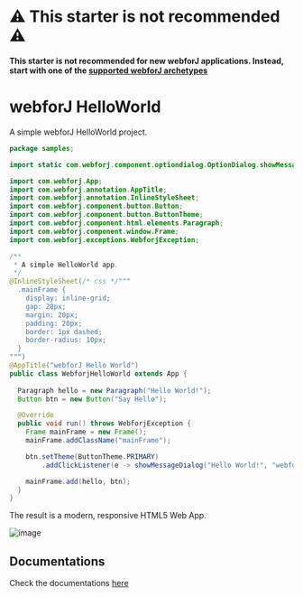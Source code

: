 # ⚠️ This starter is not recommended ⚠️

**This starter is not recommended for new webforJ applications. Instead, start with one of the [supported webforJ archetypes](https://github.com/webforj/webforj-archetypes)**



# webforJ HelloWorld
A simple webforJ HelloWorld project.

```java
package samples;

import static com.webforj.component.optiondialog.OptionDialog.showMessageDialog;

import com.webforj.App;
import com.webforj.annotation.AppTitle;
import com.webforj.annotation.InlineStyleSheet;
import com.webforj.component.button.Button;
import com.webforj.component.button.ButtonTheme;
import com.webforj.component.html.elements.Paragraph;
import com.webforj.component.window.Frame;
import com.webforj.exceptions.WebforjException;

/**
 * A simple HelloWorld app.
 */
@InlineStyleSheet(/* css */"""
  .mainFrame {
    display: inline-grid;
    gap: 20px;
    margin: 20px;
    padding: 20px;
    border: 1px dashed;
    border-radius: 10px;
  }
""")
@AppTitle("webforJ Hello World")
public class WebforjHelloWorld extends App {
  
  Paragraph hello = new Paragraph("Hello World!");
  Button btn = new Button("Say Hello");

  @Override
  public void run() throws WebforjException {
    Frame mainFrame = new Frame();
    mainFrame.addClassName("mainFrame");

    btn.setTheme(ButtonTheme.PRIMARY)
        .addClickListener(e -> showMessageDialog("Hello World!", "webforJ Message"));

    mainFrame.add(hello, btn);
  }
}
```

The result is a modern, responsive HTML5 Web App.

![image](https://github.com/webforj/webforj-hello-world/assets/4313420/7fc147a7-a056-465b-8775-fa218c105bd2)


## Documentations

Check the documentations [here](https://documentation.webforj.com/docs/installation)



